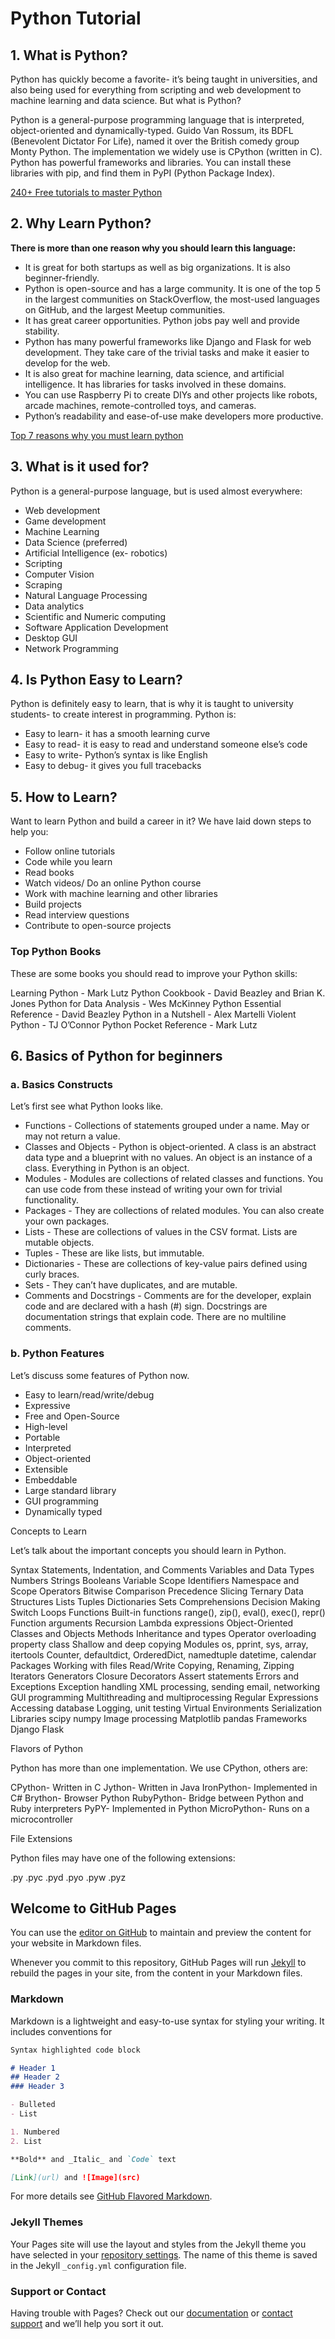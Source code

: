 # Python Tutorial

## 1. What is Python?
Python has quickly become a favorite- it’s being taught in universities, and also being used for everything from scripting and web development to machine learning and data science. But what is Python?

Python is a general-purpose programming language that is interpreted, object-oriented and dynamically-typed. Guido Van Rossum, its BDFL (Benevolent Dictator For Life), named it over the British comedy group Monty Python. The implementation we widely use is CPython (written in C). Python has powerful frameworks and libraries. You can install these libraries with pip, and find them in PyPI (Python Package Index).

[240+ Free tutorials to master Python](https://data-flair.training/blogs/python-tutorials-home/)

## 2. Why Learn Python?
**There is more than one reason why you should learn this language:**

 - It is great for both startups as well as big organizations. It is also beginner-friendly.
 - Python is open-source and has a large community. It is one of the top 5 in the largest communities on StackOverflow, the most-used languages on GitHub, and the largest Meetup communities.
 - It has great career opportunities. Python jobs pay well and provide stability.
 - Python has many powerful frameworks like Django and Flask for web development. They take care of the trivial tasks and make it easier to develop for the web.
 - It is also great for machine learning, data science, and artificial intelligence. It has libraries for tasks involved in these domains.
 - You can use Raspberry Pi to create DIYs and other projects like robots, arcade machines, remote-controlled toys, and cameras.
 - Python’s readability and ease-of-use make developers more productive.

[Top 7 reasons why you must learn python](https://data-flair.training/blogs/why-should-i-learn-python/)

## 3. What is it used for?
Python is a general-purpose language, but is used almost everywhere:
 - Web development
- Game development
- Machine Learning
- Data Science (preferred)
- Artificial Intelligence (ex- robotics)
- Scripting
- Computer Vision
- Scraping
- Natural Language Processing
- Data analytics
- Scientific and Numeric computing
- Software Application Development
- Desktop GUI
- Network Programming

## 4. Is Python Easy to Learn?
Python is definitely easy to learn, that is why it is taught to university students- to create interest in programming. Python is:

 - Easy to learn- it has a smooth learning curve
 - Easy to read- it is easy to read and understand someone else’s code
 - Easy to write- Python’s syntax is like English
 - Easy to debug- it gives you full tracebacks
 
## 5. How to Learn?
Want to learn Python and build a career in it? We have laid down steps to help you:

 - Follow online tutorials
 - Code while you learn
 - Read books
 - Watch videos/ Do an online Python course
 - Work with machine learning and other libraries
 - Build projects
 - Read interview questions
 - Contribute to open-source projects

### Top Python Books
These are some books you should read to improve your Python skills:

Learning Python - Mark Lutz
Python Cookbook - David Beazley and Brian K. Jones
Python for Data Analysis - Wes McKinney
Python Essential Reference - David Beazley
Python in a Nutshell - Alex Martelli
Violent Python - TJ O’Connor
Python Pocket Reference - Mark Lutz


## 6. Basics of Python for beginners

### a. Basics Constructs

Let’s first see what Python looks like.

 - Functions - Collections of statements grouped under a name. May or may not return a value.
 - Classes and Objects - Python is object-oriented. A class is an abstract data type and a blueprint with no values. An object is an instance of a class. Everything in Python is an object.
 - Modules - Modules are collections of related classes and functions. You can use code from these instead of writing your own for trivial functionality.
 - Packages - They are collections of related modules. You can also create your own packages.
 - Lists - These are collections of values in the CSV format. Lists are mutable objects.
 - Tuples - These are like lists, but immutable.
 - Dictionaries - These are collections of key-value pairs defined using curly braces.
 - Sets - They can’t have duplicates, and are mutable.
 - Comments and Docstrings - Comments are for the developer, explain code and are declared with a hash (#) sign. Docstrings are documentation strings that explain code. There are no multiline comments.

### b. Python Features

Let’s discuss some features of Python now.

 - Easy to learn/read/write/debug
 - Expressive
 - Free and Open-Source
 - High-level
 - Portable
 - Interpreted
 - Object-oriented
 - Extensible
 - Embeddable
 - Large standard library
 - GUI programming
 - Dynamically typed


Concepts to Learn

Let’s talk about the important concepts you should learn in Python.

Syntax
Statements, Indentation, and Comments
Variables and Data Types
Numbers
Strings
Booleans
Variable Scope
Identifiers
Namespace and Scope
Operators
Bitwise
Comparison
Precedence
Slicing
Ternary
Data Structures
Lists
Tuples
Dictionaries
Sets
Comprehensions
Decision Making
Switch
Loops
Functions
Built-in functions
range(), zip(), eval(), exec(), repr()
Function arguments
Recursion
Lambda expressions
Object-Oriented
Classes and Objects
Methods
Inheritance and types
Operator overloading
property class
Shallow and deep copying
Modules
os, pprint, sys, array, itertools
Counter, defaultdict, OrderedDict, namedtuple
datetime, calendar
Packages
Working with files
Read/Write
Copying, Renaming, Zipping
Iterators
Generators
Closure
Decorators
Assert statements
Errors and Exceptions
Exception handling
XML processing, sending email, networking
GUI programming
Multithreading and multiprocessing
Regular Expressions
Accessing database
Logging, unit testing
Virtual Environments
Serialization
Libraries
scipy
numpy
Image processing
Matplotlib
pandas
Frameworks
Django
Flask

Flavors of Python

Python has more than one implementation. We use CPython, others are:

CPython- Written in C
Jython- Written in Java
IronPython- Implemented in C#
Brython- Browser Python
RubyPython- Bridge between Python and Ruby interpreters
PyPY- Implemented in Python
MicroPython- Runs on a microcontroller

File Extensions

Python files may have one of the following extensions:

.py
.pyc
.pyd
.pyo
.pyw
.pyz





## Welcome to GitHub Pages

You can use the [editor on GitHub](https://github.com/data-flair/python-tutorial/edit/master/README.md) to maintain and preview the content for your website in Markdown files.

Whenever you commit to this repository, GitHub Pages will run [Jekyll](https://jekyllrb.com/) to rebuild the pages in your site, from the content in your Markdown files.

### Markdown

Markdown is a lightweight and easy-to-use syntax for styling your writing. It includes conventions for

```markdown
Syntax highlighted code block

# Header 1
## Header 2
### Header 3

- Bulleted
- List

1. Numbered
2. List

**Bold** and _Italic_ and `Code` text

[Link](url) and ![Image](src)
```

For more details see [GitHub Flavored Markdown](https://guides.github.com/features/mastering-markdown/).

### Jekyll Themes

Your Pages site will use the layout and styles from the Jekyll theme you have selected in your [repository settings](https://github.com/data-flair/python-tutorial/settings). The name of this theme is saved in the Jekyll `_config.yml` configuration file.

### Support or Contact

Having trouble with Pages? Check out our [documentation](https://help.github.com/categories/github-pages-basics/) or [contact support](https://github.com/contact) and we’ll help you sort it out.
